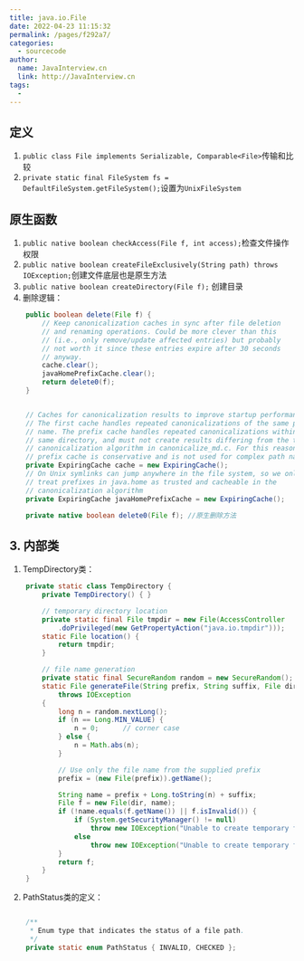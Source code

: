 ```yaml
---
title: java.io.File
date: 2022-04-23 11:15:32
permalink: /pages/f292a7/
categories: 
  - sourcecode
author: 
  name: JavaInterview.cn
  link: http://JavaInterview.cn
tags: 
  - 
---
```



## 定义
1. `public class File implements Serializable, Comparable<File>`传输和比较
2. `private static final FileSystem fs = DefaultFileSystem.getFileSystem();`设置为`UnixFileSystem`


## 原生函数
1. `public native boolean checkAccess(File f, int access);`检查文件操作权限
2. `public native boolean createFileExclusively(String path) throws IOException;`创建文件底层也是原生方法
3. `public native boolean createDirectory(File f);` 创建目录
3. 删除逻辑：
```java
    public boolean delete(File f) {
        // Keep canonicalization caches in sync after file deletion
        // and renaming operations. Could be more clever than this
        // (i.e., only remove/update affected entries) but probably
        // not worth it since these entries expire after 30 seconds
        // anyway.
        cache.clear();
        javaHomePrefixCache.clear();
        return delete0(f);
    }

```
```java

    // Caches for canonicalization results to improve startup performance.
    // The first cache handles repeated canonicalizations of the same path
    // name. The prefix cache handles repeated canonicalizations within the
    // same directory, and must not create results differing from the true
    // canonicalization algorithm in canonicalize_md.c. For this reason the
    // prefix cache is conservative and is not used for complex path names.
    private ExpiringCache cache = new ExpiringCache();
    // On Unix symlinks can jump anywhere in the file system, so we only
    // treat prefixes in java.home as trusted and cacheable in the
    // canonicalization algorithm
    private ExpiringCache javaHomePrefixCache = new ExpiringCache();
```

```java
    private native boolean delete0(File f); //原生删除方法 
```



## 3. 内部类
1.  TempDirectory类：
```java
    private static class TempDirectory {
        private TempDirectory() { }

        // temporary directory location
        private static final File tmpdir = new File(AccessController
            .doPrivileged(new GetPropertyAction("java.io.tmpdir")));
        static File location() {
            return tmpdir;
        }

        // file name generation
        private static final SecureRandom random = new SecureRandom();
        static File generateFile(String prefix, String suffix, File dir)
            throws IOException
        {
            long n = random.nextLong();
            if (n == Long.MIN_VALUE) {
                n = 0;      // corner case
            } else {
                n = Math.abs(n);
            }

            // Use only the file name from the supplied prefix
            prefix = (new File(prefix)).getName();

            String name = prefix + Long.toString(n) + suffix;
            File f = new File(dir, name);
            if (!name.equals(f.getName()) || f.isInvalid()) {
                if (System.getSecurityManager() != null)
                    throw new IOException("Unable to create temporary file");
                else
                    throw new IOException("Unable to create temporary file, " + f);
            }
            return f;
        }
    }

```
2. PathStatus类的定义：
```java

    /**
     * Enum type that indicates the status of a file path.
     */
    private static enum PathStatus { INVALID, CHECKED };
```